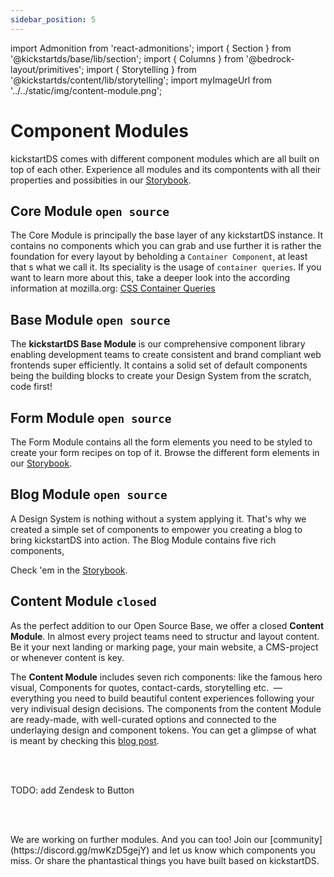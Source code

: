 ```yaml
---
sidebar_position: 5
---
```


import Admonition from 'react-admonitions';
import { Section } from '@kickstartds/base/lib/section';
import { Columns } from '@bedrock-layout/primitives';
import { Storytelling } from '@kickstartds/content/lib/storytelling';
import myImageUrl from '../../static/img/content-module.png';

# Component Modules

kickstartDS comes with different component modules which are all built on top of each other. Experience all modules and its compontents with all their properties and possibities in our [Storybook](https://www.kickstartds.com/storybook/).

## Core Module `open source`

The Core Module is principally the base layer of any kickstartDS instance. It contains no components which you can grab and use further it is rather the foundation for every layout by beholding a `Container Component`, at least that s what we call it. Its speciality is the usage of `container queries`. If you want to learn more about this, take a deeper look into the according information at mozilla.org: [CSS Container Queries](https://developer.mozilla.org/en-US/docs/Web/CSS/CSS_Container_Queries)

## Base Module `open source`

The **kickstartDS Base Module** is our comprehensive component library enabling development teams to create consistent and brand compliant web frontends super efficiently. It contains a solid set of default components being the building blocks to create your Design System from the scratch, code first!

## Form Module `open source`

The Form Module contains all the form elements you need to be styled to create your form recipes on top of it. Browse the different form elements in our [Storybook](https://www.kickstartds.com/storybook/?path=/story/@kickstartds/form_form-checkbox--default).

## Blog Module `open source`

A Design System is nothing without a system applying it. That's why we created a simple set of components to empower you creating a blog to bring kickstartDS into action. The Blog Module contains five rich components,

Check 'em in the [Storybook](https://www.kickstartds.com/storybook/?path=/story/blog-post-teaser--default).

## **Content Module** `closed`

As the perfect addition to our Open Source Base, we offer a closed **Content Module**. In almost every project teams need to structur and layout content. Be it your next landing or marking page, your main website, a CMS-project or whenever content is key.

The **Content Module** includes seven rich components: like the famous hero visual, Components for quotes, contact-cards, storytelling etc.  — everything you need to build beautiful content experiences following your very indivisual design decisions. The components from the content Module are ready-made, with well-curated options and connected to the underlaying design and component tokens. You can get a glimpse of what is meant by checking this [blog post](https://www.kickstartds.com/blog/great-components/).

<br/><br/>

<Section
  ks-theme="docs"
  spaceBefore="none"
  spaceAfter="none"
  width="full"
  inverted="true"
  mode="list"
>
  <Storytelling
    backgroundImage={myImageUrl}
    box={{
      hAlign: 'left',
      headline: {
        align: null,
        content: 'kickstartDS Content Module',
        level: 'h2',
        pageHeader: false,
        spaceAfter: 'none',
        styleAs: 'h1',
        subheadline: 'The perfect addition to our Open Source base',
      },
      link: {
        fillAnimation: false,
        href: '#',
        iconAfter: false,
        iconAnimation: false,
        iconBefore: false,
        label: 'Interested? Contact us!',
        newTab: false,
        size: 'small',
        variant: 'solid',
      },
      text: 'The **Content Module** includes seven rich components: Hero visual, Quote, Storytelling etc. — everything you need to build beautiful content experiences or to enrich your existing Design System',
      textAlign: 'left',
      vAlign: 'center',
    }}
  />
</Section>

TODO: add Zendesk to Button

<br/><br/>

<Admonition type="tip" title="Do you miss something?">
  We are working on further modules. And you can too! 
  Join our [community](https://discord.gg/mwKzD5gejY) and let us know which components you miss. 
  Or share the phantastical things you have built based on kickstartDS.
</Admonition>
